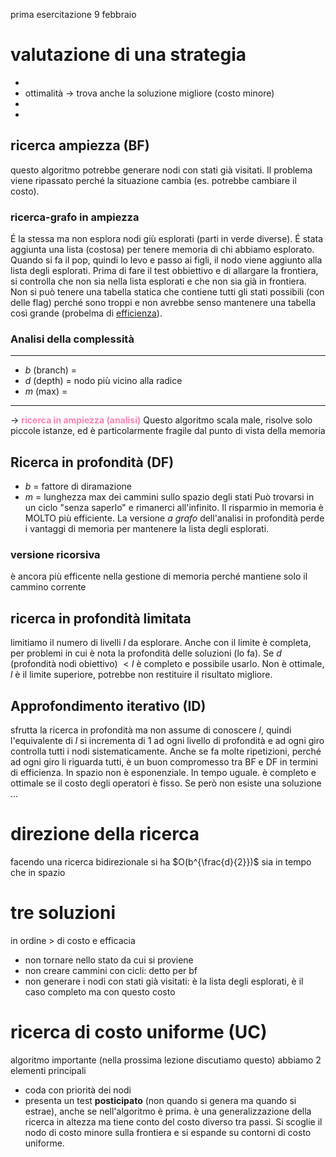 prima esercitazione 9 febbraio
# valutazione di una strategia 
- 
- ottimalità -> trova anche la soluzione migliore (costo minore)
- 
- 
## ricerca ampiezza (BF)
questo algoritmo potrebbe generare nodi con stati già visitati.
Il problema viene ripassato perché la situazione cambia (es. potrebbe cambiare il costo).
### ricerca-grafo in ampiezza
É la stessa ma non esplora nodi giù esplorati (parti in verde diverse). É stata aggiunta una lista (costosa) per tenere memoria di chi abbiamo esplorato. Quando si fa il pop, quindi lo levo e passo ai figli, il nodo viene aggiunto alla lista degli esplorati. Prima di fare il test obbiettivo e di allargare la frontiera, si controlla che non sia nella lista esplorati e che non sia già in frontiera.
Non si può tenere una tabella statica che contiene tutti gli stati possibili (con delle flag) perché sono troppi e non avrebbe senso mantenere una tabella così grande (probelma di <u>efficienza</u>).
### Analisi della complessità
---
- $b$ ($\text{branch}$) = 
- $d$ ($\text{depth}$) = nodo più vicino alla radice
- $m$ ($\text{max}$) =
---
-> <span style="color:#ff82b2"><b>ricerca in ampiezza (analisi)</b></span>
	Questo algoritmo scala male, risolve solo piccole istanze, ed è particolarmente fragile dal punto di vista della memoria
## Ricerca in profondità (DF)
- $b$ = fattore di diramazione
- $m$  = lunghezza max dei cammini sullo spazio degli stati
Può trovarsi in un ciclo "senza saperlo" e rimanerci all'infinito. Il risparmio in memoria è MOLTO più efficiente.
La versione *a grafo* dell'analisi in profondità perde i vantaggi di memoria per mantenere la lista degli esplorati.
### versione ricorsiva
è ancora più efficente nella gestione di memoria perché mantiene solo il cammino corrente
## ricerca in profondità limitata
limitiamo il numero di livelli $l$ da esplorare. Anche con il limite è completa, per problemi in cui è nota la profondità delle soluzioni (lo fa). Se $d$ (profondità nodi obiettivo) $< l$ è completo e possibile usarlo.
Non è ottimale, $l$ è il limite superiore, potrebbe non restituire il risultato migliore.
## Approfondimento iterativo (ID)
sfrutta la ricerca in profondità ma non assume di conoscere $l$, quindi l'equivalente di $l$ si incrementa di 1 ad ogni livello di profondità e ad ogni giro controlla tutti i nodi sistematicamente. 
Anche se fa molte ripetizioni, perché ad ogni giro li riguarda tutti, è un buon compromesso tra BF e DF in termini di efficienza. In spazio non è esponenziale. In tempo uguale.
è completo e ottimale se il costo degli operatori è fisso. Se però non esiste una soluzione ...
# direzione della ricerca
facendo una ricerca bidirezionale si ha $O(b^{\frac{d}{2}})$ sia in tempo che in spazio
# tre soluzioni
in ordine > di costo e efficacia
- non tornare nello stato da cui si proviene
- non creare cammini con cicli: detto per bf
- non generare i nodi con stati già visitati: è la lista degli esplorati, è il caso completo ma con questo costo
# ricerca di costo uniforme (UC)
algoritmo importante (nella prossima lezione discutiamo questo)
abbiamo 2 elementi principali
- coda con priorità dei nodi
- presenta un test **posticipato** (non quando si genera ma quando si estrae), anche se nell'algoritmo è prima.
è una generalizzazione della ricerca in altezza ma tiene conto del costo diverso tra passi. Si scoglie il nodo di costo minore sulla frontiera e si espande su contorni di costo uniforme.
